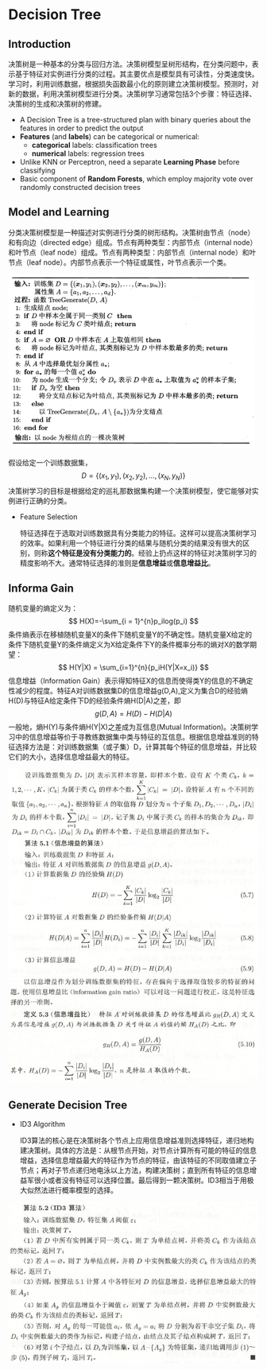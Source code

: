 # Decision Tree

## Introduction

  决策树是一种基本的分类与回归方法。决策树模型呈树形结构，在分类问题中，表示基于特征对实例进行分类的过程。其主要优点是模型具有可读性，分类速度快。学习时，利用训练数据，根据损失函数最小化的原则建立决策树模型。预测时，对新的数据，利用决策树模型进行分类。决策树学习通常包括3个步骤：特征选择、决策树的生成和决策树的修建。

* A Decision Tree is a tree-structured plan with binary queries about the features in order to predict the output
* **Features** (and **labels**) can be categorical or numerical:
  * **categorical** labels: classification trees
  * **numerical** labels: regression trees
* Unlike KNN or Perceptron, need a separate **Learning Phase** before classifying
* Basic component of **Random Forests**, which employ majority vote over randomly constructed decision trees

## Model and Learning

  分类决策树模型是一种描述对实例进行分类的树形结构。决策树由节点（node）和有向边（directed edge）组成。节点有两种类型：内部节点（internal node）和叶节点（leaf node）组成。节点有两种类型：内部节点（internal node）和叶节点（leaf node）。内部节点表示一个特征或属性，叶节点表示一个类。

![](Picture\1.PNG)

  假设给定一个训练数据集，
$$
D = \{(x_1,y_1),(x_2,y_2),\ldots, (x_N,y_N)\}
$$
  决策树学习的目标是根据给定的巡礼那数据集构建一个决策树模型，使它能够对实例进行正确的分类。

* Feature Selection

  特征选择在于选取对训练数据具有分类能力的特征。这样可以提高决策树学习的效率。如果利用一个特征进行分类的结果与随机分类的结果没有很大的区别，则称**这个特征是没有分类能力的**。经验上扔点这样的特征对决策树学习的精度影响不大。通常特征选择的准则是**信息增益**或**信息增益比**。

## Informa Gain

  随机变量的熵定义为：
$$
H(X)=-\sum_{i = 1}^{n}p_ilog(p_i)
$$
  条件熵表示在移植随机变量X的条件下随机变量Y的不确定性。随机变量X给定的条件下随机变量Y的条件熵定义为X给定条件下Y的条件概率分布的熵对X的数学期望：
$$
H(Y|X) = \sum_{i=1}^{n}{p_iH(Y|X=x_i)}
$$
  信息增益（Information Gain）表示得知特征X的信息而使得类Y的信息的不确定性减少的程度。特征A对训练数据集D的信息增益g(D,A),定义为集合D的经验熵H(D)与特征A给定条件下D的经验条件熵H(D|A)之差，即
$$
g(D,A) = H(D) - H(D|A)
$$
  一般地，熵H(Y)与条件熵H(Y|X)之差成为互信息(Mutual Information)。决策树学习中的信息增益等价于寻教练数据集中类与特征的互信息。根据信息增益准则的特征选择方法是：对训练数据集（或子集）D，计算其每个特征的信息增益，并比较它们的大小，选择信息增益最大的特征。

<img src="Picture\2.PNG" style="zoom: 67%;" />

<img src="Picture\3.PNG" style="zoom:67%;" />

## Generate Decision Tree

* ID3 Algorithm

  ID3算法的核心是在决策树各个节点上应用信息增益准则选择特征，递归地构建决策树。具体的方法是：从根节点开始，对节点计算所有可能的特征的信息增益，选择信息增益最大的特征作为节点的特征，由该特征的不同取值建立子节点；再对子节点递归地电泳以上方法，构建决策树；直到所有特征的信息增益军很小或者没有特征可以选择位置。最后得到一颗决策树。ID3相当于用极大似然法进行概率模型的选择。

<img src="Picture\4.PNG" style="zoom: 67%;" />



<img src="Picture\5.PNG" style="zoom:67%;" />